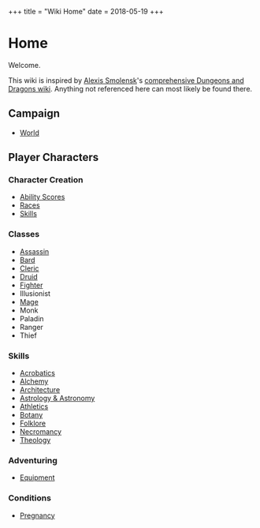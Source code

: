 +++
title = "Wiki Home"
date = 2018-05-19
+++
# Home

Welcome.

This wiki is inspired by [Alexis Smolensk](https://tao-dnd.blogspot.ca)'s [comprehensive Dungeons and Dragons wiki](https://tao-dndwiki.blogspot.ca/2018/02/general-index.html).
Anything not referenced here can most likely be found there.

## Campaign

* [World](./wiki/world.md)

## Player Characters

### Character Creation

* [Ability Scores](./wiki/characters/ability-scores.md)
* [Races](./wiki/characters/races.md)
* [Skills](./wiki/characters/skills.md)

### Classes
* [Assassin](./wiki/characters/assassin.md)
* [Bard](./wiki/characters/bard.md)
* [Cleric](./wiki/characters/cleric.md)
* [Druid](./wiki/characters/druid.md)
* [Fighter](./wiki/characters/fighter.md)
* Illusionist
* [Mage](./wiki/characters/mage.md)
* Monk
* Paladin
* Ranger
* Thief

### Skills
* [Acrobatics](./wiki/skills/acrobatics.md)
* [Alchemy](./wiki/skills/alchemy.md)
* [Architecture](./wiki/skills/architecture.md)
* [Astrology & Astronomy](./wiki/skills/astrology.md)
* [Athletics](./wiki/skills/athletics.md)
* [Botany](./wiki/skills/botany.md)
* [Folklore](./wiki/skills/folklore.md)
* [Necromancy](./wiki/skills/necromancy.md)
* [Theology](./wiki/skills/theology.md)

### Adventuring
* [Equipment](./wiki/equipment.md)

### Conditions
* [Pregnancy](./wiki/pregnancy.md)

